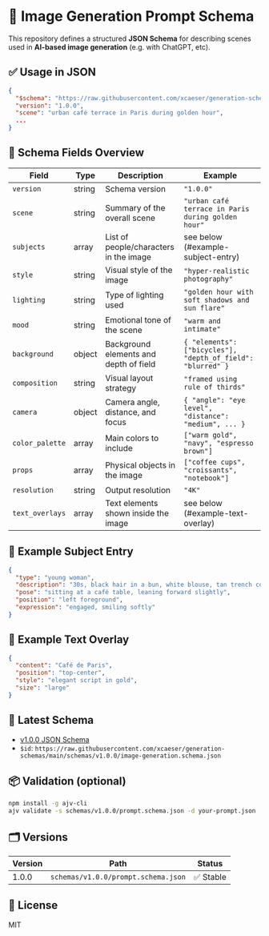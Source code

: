# 🎨 Image Generation Prompt Schema

This repository defines a structured **JSON Schema** for describing scenes used in **AI-based image generation** (e.g. with ChatGPT, etc).

## ✅ Usage in JSON

```json
{
  "$schema": "https://raw.githubusercontent.com/xcaeser/generation-schemas/main/schemas/v1.0.0/image-generation.schema.json",
  "version": "1.0.0",
  "scene": "urban café terrace in Paris during golden hour",
  ...
}
```

## 🧠 Schema Fields Overview

| Field           | Type   | Description                            | Example                                                     |
| --------------- | ------ | -------------------------------------- | ----------------------------------------------------------- |
| `version`       | string | Schema version                         | `"1.0.0"`                                                   |
| `scene`         | string | Summary of the overall scene           | `"urban café terrace in Paris during golden hour"`          |
| `subjects`      | array  | List of people/characters in the image | see below (#example-subject-entry)                          |
| `style`         | string | Visual style of the image              | `"hyper-realistic photography"`                             |
| `lighting`      | string | Type of lighting used                  | `"golden hour with soft shadows and sun flare"`             |
| `mood`          | string | Emotional tone of the scene            | `"warm and intimate"`                                       |
| `background`    | object | Background elements and depth of field | `{ "elements": ["bicycles"], "depth_of_field": "blurred" }` |
| `composition`   | string | Visual layout strategy                 | `"framed using rule of thirds"`                             |
| `camera`        | object | Camera angle, distance, and focus      | `{ "angle": "eye level", "distance": "medium", ... }`       |
| `color_palette` | array  | Main colors to include                 | `["warm gold", "navy", "espresso brown"]`                   |
| `props`         | array  | Physical objects in the image          | `["coffee cups", "croissants", "notebook"]`                 |
| `resolution`    | string | Output resolution                      | `"4K"`                                                      |
| `text_overlays` | array  | Text elements shown inside the image   | see below (#example-text-overlay)                           |

## 👥 Example Subject Entry

```json
{
  "type": "young woman",
  "description": "30s, black hair in a bun, white blouse, tan trench coat",
  "pose": "sitting at a café table, leaning forward slightly",
  "position": "left foreground",
  "expression": "engaged, smiling softly"
}
```

## 📝 Example Text Overlay

```json
{
  "content": "Café de Paris",
  "position": "top-center",
  "style": "elegant script in gold",
  "size": "large"
}
```

## 🔗 Latest Schema

- [v1.0.0 JSON Schema](./schemas/v1.0.0/prompt.schema.json)
- `$id`: `https://raw.githubusercontent.com/xcaeser/generation-schemas/main/schemas/v1.0.0/image-generation.schema.json`

## 📦 Validation (optional)

```bash
npm install -g ajv-cli
ajv validate -s schemas/v1.0.0/prompt.schema.json -d your-prompt.json
```

## 🗂 Versions

| Version | Path                                | Status    |
| ------- | ----------------------------------- | --------- |
| 1.0.0   | `schemas/v1.0.0/prompt.schema.json` | ✅ Stable |

## 📄 License

MIT
